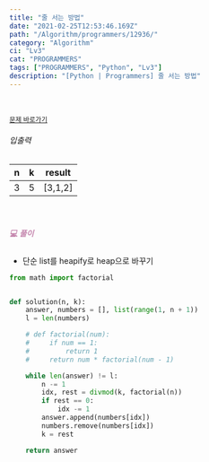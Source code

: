```yaml
---
title: "줄 서는 방법"
date: "2021-02-25T12:53:46.169Z"
path: "/Algorithm/programmers/12936/"
category: "Algorithm"
ci: "Lv3"
cat: "PROGRAMMERS"
tags: ["PROGRAMMERS", "Python", "Lv3"]
description: "[Python | Programmers] 줄 서는 방법"
---
```


<br />

<a href="https://programmers.co.kr/learn/courses/30/lessons/12936"><small>문제 바로가기</small></a>

###### 입출력

| n    | k    | result  |
| ---- | ---- | ------- |
| 3    | 5    | [3,1,2] |

<br />

##### <h5 style="color:#C587AE;">💻 풀이</h5>

* 단순 list를 heapify로 heap으로 바꾸기

```python
from math import factorial


def solution(n, k):
    answer, numbers = [], list(range(1, n + 1))
    l = len(numbers)

    # def factorial(num):
    #     if num == 1:
    #         return 1
    #     return num * factorial(num - 1)

    while len(answer) != l:
        n -= 1
        idx, rest = divmod(k, factorial(n))
        if rest == 0:
            idx -= 1
        answer.append(numbers[idx])
        numbers.remove(numbers[idx])
        k = rest

    return answer
```

<br />


